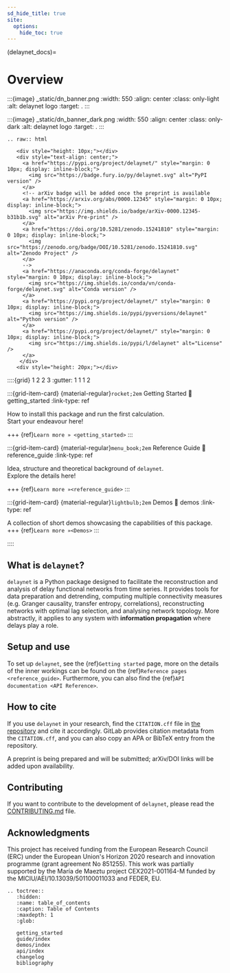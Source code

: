 ```yaml
---
sd_hide_title: true
site:
  options:
    hide_toc: true
---
```


(delaynet_docs)=

# Overview

:::{image} _static/dn_banner.png
:width: 550
:align: center
:class: only-light
:alt: delaynet logo
:target: .
:::

:::{image} _static/dn_banner_dark.png
:width: 550
:align: center
:class: only-dark
:alt: delaynet logo
:target: .
:::

```{eval-rst}
.. raw:: html

   <div style="height: 10px;"></div>
   <div style="text-align: center;">
     <a href="https://pypi.org/project/delaynet/" style="margin: 0 10px; display: inline-block;">
       <img src="https://badge.fury.io/py/delaynet.svg" alt="PyPI version" />
     </a>
     <!-- arXiv badge will be added once the preprint is available
     <a href="https://arxiv.org/abs/0000.12345" style="margin: 0 10px; display: inline-block;">
       <img src="https://img.shields.io/badge/arXiv-0000.12345-b31b1b.svg" alt="arXiv Pre-print" />
     </a>
     <a href="https://doi.org/10.5281/zenodo.15241810" style="margin: 0 10px; display: inline-block;">
       <img src="https://zenodo.org/badge/DOI/10.5281/zenodo.15241810.svg" alt="Zenodo Project" />
     </a>
     -->
     <a href="https://anaconda.org/conda-forge/delaynet" style="margin: 0 10px; display: inline-block;">
       <img src="https://img.shields.io/conda/vn/conda-forge/delaynet.svg" alt="Conda version" />
     </a>
     <a href="https://pypi.org/project/delaynet/" style="margin: 0 10px; display: inline-block;">
       <img src="https://img.shields.io/pypi/pyversions/delaynet" alt="Python version" />
     </a>
     <a href="https://pypi.org/project/delaynet/" style="margin: 0 10px; display: inline-block;">
       <img src="https://img.shields.io/pypi/l/delaynet" alt="License" />
     </a>
    </div>
   <div style="height: 20px;"></div>

```

::::{grid} 1 2 2 3
:gutter: 1 1 1 2

:::{grid-item-card} {material-regular}`rocket;2em` Getting Started
:link: getting_started
:link-type: ref

How to install this package and run the first calculation.\
Start your endeavour here!

+++
{ref}`Learn more » <getting_started>`
:::

:::{grid-item-card} {material-regular}`menu_book;2em` Reference Guide
:link: reference_guide
:link-type: ref

Idea, structure and theoretical background of `delaynet`.\
Explore the details here!

+++
{ref}`Learn more »<reference_guide>`
:::

:::{grid-item-card} {material-regular}`lightbulb;2em` Demos
:link: demos
:link-type: ref

A collection of short demos showcasing the capabilities of this package.
+++
{ref}`Learn more »<Demos>`
:::

::::

## What is `delaynet`?

`delaynet` is a Python package designed to facilitate the reconstruction and analysis of
delay functional networks from time series. It provides tools for data preparation and
detrending, computing multiple connectivity measures (e.g. Granger causality, transfer
entropy, correlations), reconstructing networks with optimal lag selection, and
analysing network topology.
More abstractly, it applies to any system with **information propagation** where delays
play a role.

## Setup and use

To set up `delaynet`, see the {ref}`Getting started` page, more on
the details of the inner workings can be found on the
{ref}`Reference pages <reference_guide>`.
Furthermore, you can also find the {ref}`API documentation <API Reference>`.

## How to cite

If you use `delaynet` in your research, find the `CITATION.cff` file
in [the repository](https://gitlab.ifisc.uib-csic.es/carlson/delaynet) and cite it
accordingly.
GitLab provides citation metadata from the `CITATION.cff`, and you can also copy an APA
or BibTeX entry from the repository.

A preprint is being prepared and will be submitted; arXiv/DOI links will be added upon
availability.

## Contributing

If you want to contribute to the development of `delaynet`, please read the
[CONTRIBUTING.md](https://gitlab.ifisc.uib-csic.es/carlson/delaynet/-/blob/main/CONTRIBUTING.md)
file.

## Acknowledgments

This project has received funding from the European Research Council (ERC) under the
European Union's Horizon 2020 research and innovation programme (grant agreement No
851255).
This work was partially supported by the María de Maeztu project CEX2021-001164-M funded
by the MICIU/AEI/10.13039/501100011033 and FEDER, EU.

```{eval-rst}
.. toctree::
   :hidden:
   :name: table_of_contents
   :caption: Table of Contents
   :maxdepth: 1
   :glob:

   getting_started
   guide/index
   demos/index
   api/index
   changelog
   bibliography
```
